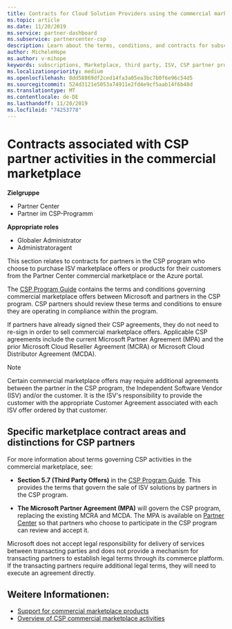 ```yaml
---
title: Contracts for Cloud Solution Providers using the commercial marketplace | Partner Center
ms.topic: article
ms.date: 11/20/2019
ms.service: partner-dashboard
ms.subservice: partnercenter-csp
description: Learn about the terms, conditions, and contracts for subscriptions to third-party ISV products purchased by CSP partners in the commercial marketplace.
author: MicheleHope
ms.author: v-mihope
keywords: subscriptions, Marketplace, third party, ISV, CSP partner program, contracts, sell, purchase,
ms.localizationpriority: medium
ms.openlocfilehash: 8dd58869df2ced14fa3a05ea3bc7b0f6e96c54d5
ms.sourcegitcommit: 524d3121e5053a74911e2fd4e9cf5aab14f6b48d
ms.translationtype: MT
ms.contentlocale: de-DE
ms.lasthandoff: 11/20/2019
ms.locfileid: "74253778"
---
```

# <a name="contracts-associated-with-csp-partner-activities-in-the-commercial-marketplace"></a>Contracts associated with CSP partner activities in the commercial marketplace

**Zielgruppe**

- Partner Center
- Partner im CSP-Programm

**Appropriate roles**

- Globaler Administrator
- Administratoragent

This section relates to contracts for partners in the CSP program who choose to purchase ISV marketplace offers or products for their customers from the Partner Center commercial marketplace or the Azure portal.

The [CSP Program Guide](https://go.microsoft.com/fwlink/p/?LinkId=617100) contains the terms and conditions governing commercial marketplace offers between Microsoft and partners in the CSP program. CSP partners should review these terms and conditions to ensure they are operating in compliance within the program.  

If partners have already signed their CSP agreements, they do not need to re-sign in order to sell commercial marketplace offers. Applicable CSP agreements include the current Microsoft Partner Agreement (MPA) and the prior Microsoft Cloud Reseller Agreement (MCRA) or Microsoft Cloud Distributor Agreement (MCDA).

>[!NOTE]
> Certain commercial marketplace offers may require additional agreements between the partner in the CSP program, the Independent Software Vendor (ISV) and/or the customer. It is the ISV's responsibility to provide the customer with the appropriate Customer Agreement associated with each ISV offer ordered by that customer.

## <a name="specific-marketplace-contract-areas-and-distinctions-for-csp-partners"></a>Specific marketplace contract areas and distinctions for CSP partners

For more information about terms governing CSP activities in the commercial marketplace, see:

- **Section 5.7 (Third Party Offers)** in the [CSP Program Guide](https://go.microsoft.com/fwlink/p/?LinkId=617100). This provides the terms that govern the sale of ISV solutions by partners in the CSP program.

- **The Microsoft Partner Agreement (MPA)** will govern the CSP program, replacing the existing MCRA and MCDA. The MPA is available on [Partner Center](https://partner.microsoft.com/pcv/dashboard/overview) so that partners who choose to participate in the CSP program can review and accept it.
  
Microsoft does not accept legal responsibility for delivery of services between transacting parties and does not provide a mechanism for transacting partners to establish legal terms through its commerce platform. If the transacting partners require additional legal terms, they will need to execute an agreement directly.

## <a name="see-also"></a>Weitere Informationen:

- [Support for commercial marketplace products](csp-commercial-marketplace-support.md)
- [Overview of CSP commercial marketplace activities](csp-commercial-marketplace-overview.md)

